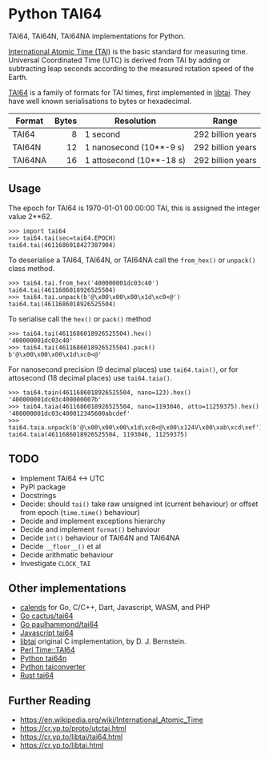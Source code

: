 # Python TAI64

TAI64, TAI64N, TAI64NA implementations for Python.

[International Atomic Time (TAI)][TAI] is the basic standard for measuring time.
Universal Coordinated Time (UTC) is derived from TAI by adding or subtracting
leap seconds according to the measured rotation speed of the Earth.

[TAI64] is a family of formats for TAI times, first implemented in [libtai].
They have well known serialisations to bytes or hexadecimal.

| Format  | Bytes |         Resolution       |       Range       |
| ------- | ----: | -------------------------| ----------------- |
| TAI64   |     8 | 1 second                 | 292 billion years |
| TAI64N  |    12 | 1 nanosecond (10**-9 s)  | 292 billion years |
| TAI64NA |    16 | 1 attosecond (10**-18 s) | 292 billion years |

## Usage

The epoch for TAI64 is 1970-01-01 00:00:00 TAI, this is assigned the integer value 2**62.

```pycon
>>> import tai64
>>> tai64.tai(sec=tai64.EPOCH)
tai64.tai(4611686018427387904)
```

To deserialise a TAI64, TAI64N, or TAI64NA call the `from_hex()` or
`unpack()` class method.

```pycon
>>> tai64.tai.from_hex('400000001dc03c40')
tai64.tai(4611686018926525504)
>>> tai64.tai.unpack(b'@\x00\x00\x00\x1d\xc0<@')
tai64.tai(4611686018926525504)
```

To serialise call the `hex()` or `pack()` method

```pycon
>>> tai64.tai(4611686018926525504).hex()
'400000001dc03c40'
>>> tai64.tai(4611686018926525504).pack()
b'@\x00\x00\x00\x1d\xc0<@'
```

For nanosecond precision (9 decimal places) use `tai64.tain()`,
or for attosecond (18 decimal places) use `tai64.taia()`.

```pycon
>>> tai64.tain(4611686018926525504, nano=123).hex()
'400000001dc03c400000007b'
>>> tai64.taia(4611686018926525504, nano=1193046, atto=11259375).hex()
'400000001dc03c400012345600abcdef'
>>> tai64.taia.unpack(b'@\x00\x00\x00\x1d\xc0<@\x00\x124V\x00\xab\xcd\xef')
tai64.taia(4611686018926525504, 1193046, 11259375)
```

## TODO

- Implement TAI64 <-> UTC
- PyPI package
- Docstrings
- Decide: should `tai()` take raw unsigned int (current behaviour) or offset from epoch (`time.time()` behaviour)
- Decide and implement exceptions hierarchy
- Decide and implement `format()` behaviour
- Decide `int()` behaviour of TAI64N and TAI64NA
- Decide `__floor__()` et al
- Decide arithmatic behaviour
- Investigate `CLOCK_TAI`

## Other implementations

- [calends] for Go, C/C++, Dart, Javascript, WASM, and PHP
- [Go cactus/tai64]
- [Go paulhammond/tai64]
- [Javascript tai64]
- [libtai] original C implementation, by D. J. Bernstein.
- [Perl Time::TAI64]
- [Python tai64n]
- [Python taiconverter]
- [Rust tai64]

## Further Reading

- https://en.wikipedia.org/wiki/International_Atomic_Time
- https://cr.yp.to/proto/utctai.html
- https://cr.yp.to/libtai/tai64.html
- https://cr.yp.to/libtai.html

[TAI]: https://en.wikipedia.org/wiki/International_Atomic_Time
[TAI64]: https://cr.yp.to/libtai/tai64.html
[calends]: https://calends.readthedocs.io/en/latest/
[Go cactus/tai64]: https://github.com/cactus/tai64
[Go paulhammond/tai64]: https://github.com/paulhammond/tai64
[Javascript tai64]: https://www.npmjs.com/package/tai64
[libtai]: https://cr.yp.to/libtai.html
[Perl Time::TAI64]: https://metacpan.org/pod/Time::TAI64
[Python tai64n]: https://pypi.org/project/tai64n/
[Python taiconverter]: https://pypi.org/project/tai64converter/
[Rust tai64]: https://docs.rs/tai64/latest/tai64/
